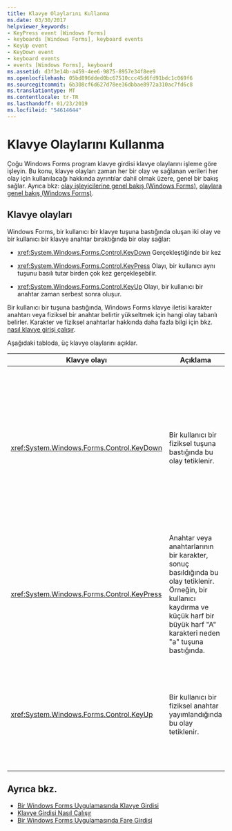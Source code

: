```yaml
---
title: Klavye Olaylarını Kullanma
ms.date: 03/30/2017
helpviewer_keywords:
- KeyPress event [Windows Forms]
- keyboards [Windows Forms], keyboard events
- KeyUp event
- KeyDown event
- keyboard events
- events [Windows Forms], keyboard
ms.assetid: d3f3e14b-a459-4ee6-9875-8957e34f8ee9
ms.openlocfilehash: 05bd896dded0bc67510ccc45d6fd91bdc1c069f6
ms.sourcegitcommit: 6b308cf6d627d78ee36dbbae8972a310ac7fd6c8
ms.translationtype: MT
ms.contentlocale: tr-TR
ms.lasthandoff: 01/23/2019
ms.locfileid: "54614644"
---
```

# <a name="using-keyboard-events"></a>Klavye Olaylarını Kullanma
Çoğu Windows Forms program klavye girdisi klavye olaylarını işleme göre işleyin. Bu konu, klavye olayları zaman her bir olay ve sağlanan verileri her olay için kullanılacağı hakkında ayrıntılar dahil olmak üzere, genel bir bakış sağlar.  Ayrıca bkz: [olay işleyicilerine genel bakış (Windows Forms)](https://msdn.microsoft.com/library/be6fx1bb\(v=vs.110\)), [olaylara genel bakış (Windows Forms)](https://msdn.microsoft.com/library/1h12f09z\(v=vs.110\)).  
  
## <a name="keyboard-events"></a>Klavye olayları  
 Windows Forms, bir kullanıcı bir klavye tuşuna bastığında oluşan iki olay ve bir kullanıcı bir klavye anahtar bıraktığında bir olay sağlar:  
  
-   <xref:System.Windows.Forms.Control.KeyDown> Gerçekleştiğinde bir kez  
  
-   <xref:System.Windows.Forms.Control.KeyPress> Olayı, bir kullanıcı aynı tuşunu basılı tutar birden çok kez gerçekleşebilir.  
  
-   <xref:System.Windows.Forms.Control.KeyUp> Olayı, bir kullanıcı bir anahtar zaman serbest sonra oluşur.  
  
 Bir kullanıcı bir tuşuna bastığında, Windows Forms klavye iletisi karakter anahtarı veya fiziksel bir anahtar belirtir yükseltmek için hangi olay tabanlı belirler. Karakter ve fiziksel anahtarlar hakkında daha fazla bilgi için bkz. [nasıl klavye girişi çalışır](../../../docs/framework/winforms/how-keyboard-input-works.md).  
  
 Aşağıdaki tabloda, üç klavye olaylarını açıklar.  
  
|Klavye olayı|Açıklama|Sonuçlar|  
|--------------------|-----------------|-------------|  
|<xref:System.Windows.Forms.Control.KeyDown>|Bir kullanıcı bir fiziksel tuşuna bastığında bu olay tetiklenir.|İşleyici için <xref:System.Windows.Forms.Control.KeyDown> alır:<br /><br /> <ul><li>A <xref:System.Windows.Forms.KeyEventArgs> sağlayan parametresi <xref:System.Windows.Forms.KeyEventArgs.KeyCode%2A> (bir fiziksel klavye düğmeyi belirtir) özelliği.</li><li><xref:System.Windows.Forms.KeyEventArgs.Modifiers%2A> Özelliği (SHIFT, CTRL ya da ALT).</li><li><xref:System.Windows.Forms.KeyEventArgs.KeyData%2A> (Değiştiricisi ve anahtar kodu birleştirir) özelliği. <xref:System.Windows.Forms.KeyEventArgs> Parametresi de sağlar:<br /><br /> <ul><li><xref:System.Windows.Forms.KeyEventArgs.Handled%2A> Temel denetim anahtar almasını önlemek için ayarlanabilir özelliği.</li><li><xref:System.Windows.Forms.KeyEventArgs.SuppressKeyPress%2A> Gizlemek için kullanılan özellik <xref:System.Windows.Forms.Control.KeyPress> ve <xref:System.Windows.Forms.Control.KeyUp> bu tuş vuruşu olayları.</li></ul></li></ul>|  
|<xref:System.Windows.Forms.Control.KeyPress>|Anahtar veya anahtarlarının bir karakter, sonuç basıldığında bu olay tetiklenir. Örneğin, bir kullanıcı kaydırma ve küçük harf bir büyük harf "A" karakteri neden "a" tuşuna bastığında.|<xref:System.Windows.Forms.Control.KeyPress> sonra yükseltilmiş <xref:System.Windows.Forms.Control.KeyDown>.<br /><br /> <ul><li>İşleyici için <xref:System.Windows.Forms.Control.KeyPress> alır:</li><li>A <xref:System.Windows.Forms.KeyPressEventArgs> basıldığını anahtarı karakter kodunu içeren bir parametre. Bu karakter kodunu, her bir karakter anahtar ve değiştiricisi anahtar bileşimi için benzersizdir.<br /><br />     Örneğin, "A" anahtarı oluşturur:<br /><br /> <ul><li>İle SHIFT tuşunu basılı, 65 karakter kodu</li><li>Veya kendi kendine basıldığında, 97 CAPS LOCK tuşunun,</li><li>Ve 1 ile CTRL tuşuna basıldığında.</li></ul></li></ul>|  
|<xref:System.Windows.Forms.Control.KeyUp>|Bir kullanıcı bir fiziksel anahtar yayımlandığında bu olay tetiklenir.|İşleyici için <xref:System.Windows.Forms.Control.KeyUp> alır:<br /><br /> <ul><li>A <xref:System.Windows.Forms.KeyEventArgs> parametresi:<br /><br /> <ul><li>Sağlayan <xref:System.Windows.Forms.KeyEventArgs.KeyCode%2A> (bir fiziksel klavye düğmeyi belirtir) özelliği.</li><li><xref:System.Windows.Forms.KeyEventArgs.Modifiers%2A> Özelliği (SHIFT, CTRL ya da ALT).</li><li><xref:System.Globalization.SortKey.KeyData%2A> (Değiştiricisi ve anahtar kodu birleştirir) özelliği.</li></ul></li></ul>|  
  
## <a name="see-also"></a>Ayrıca bkz.
- [Bir Windows Forms Uygulamasında Klavye Girdisi](../../../docs/framework/winforms/keyboard-input-in-a-windows-forms-application.md)
- [Klavye Girdisi Nasıl Çalışır](../../../docs/framework/winforms/how-keyboard-input-works.md)
- [Bir Windows Forms Uygulamasında Fare Girdisi](../../../docs/framework/winforms/mouse-input-in-a-windows-forms-application.md)
